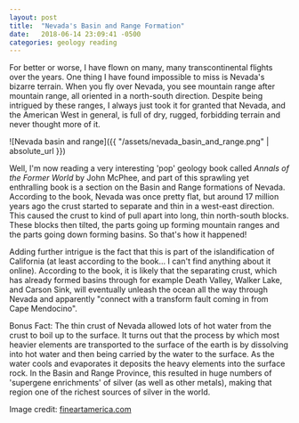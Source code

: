 ```yaml
---
layout: post
title:  "Nevada's Basin and Range Formation"
date:   2018-06-14 23:09:41 -0500
categories: geology reading
---
```


For better or worse, I have flown on many, many transcontinental flights over the years. One thing I have found impossible to miss is Nevada's bizarre terrain. When you fly over Nevada, you see mountain range after mountain range, all oriented in a north-south direction. Despite being intrigued by these ranges, I always just took it for granted that Nevada, and the American West in general, is full of dry, rugged, forbidding terrain and never thought more of it.

![Nevada basin and range]({{ "/assets/nevada_basin_and_range.png" | absolute_url }})

Well, I'm now reading a very interesting 'pop' geology book called *Annals of the Former World* by John McPhee, and part of this sprawling yet enthralling book is a section on the Basin and Range formations of Nevada. According to the book, Nevada was once pretty flat, but around 17 million years ago the crust started to separate and thin in a west-east direction. This caused the crust to kind of pull apart into long, thin north-south blocks. These blocks then tilted, the parts going up forming mountain ranges and the parts going down forming basins. So that's how it happened!

Adding further intrigue is the fact that this is part of the islandification of California (at least according to the book... I can't find anything about it online). According to the book, it is likely that the separating crust, which has already formed basins through for example Death Valley, Walker Lake, and Carson Sink, will eventually unleash the ocean all the way through Nevada and apparently "connect with a transform fault coming in from Cape Mendocino".

Bonus Fact: The thin crust of Nevada allowed lots of hot water from the crust to boil up to the surface. It turns out that the process by which most heavier elements are transported to the surface of the earth is by dissolving into hot water and then being carried by the water to the surface. As the water cools and evaporates it deposits the heavy elements into the surface rock. In the Basin and Range Province, this resulted in huge numbers of 'supergene enrichments' of silver (as well as other metals), making that region one of the richest sources of silver in the world.

Image credit: [fineartamerica.com](https://fineartamerica.com/featured/nevada-state-usa-3d-render-topographic-map-border-frank-ramspott.html)